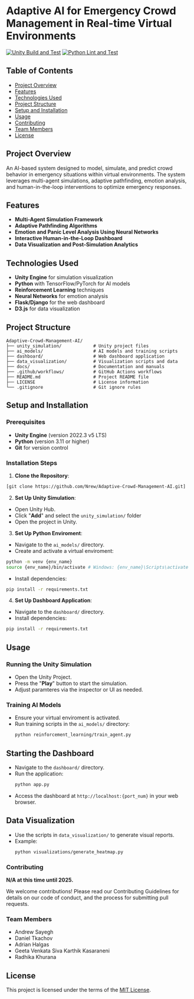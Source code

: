 # Adaptive AI for Emergency Crowd Management in Real-time Virtual Environments

[![Unity Build and Test](https://github.com/your-username/Adaptive-Crowd-Management-AI/actions/workflows/unity_ci.yml/badge.svg)](https://github.com/your-username/Adaptive-Crowd-Management-AI/actions/workflows/unity_ci.yml)
[![Python Lint and Test](https://github.com/your-username/Adaptive-Crowd-Management-AI/actions/workflows/python_ci.yml/badge.svg)](https://github.com/your-username/Adaptive-Crowd-Management-AI/actions/workflows/python_ci.yml)

## Table of Contents

- [Project Overview](#project-overview)
- [Features](#features)
- [Technologies Used](#technologies-used)
- [Project Structure](#project-structure)
- [Setup and Installation](#setup-and-installation)
- [Usage](#usage)
- [Contributing](#contributing)
- [Team Members](#team-members)
- [License](#license)

## Project Overview

An AI-based system designed to model, simulate, and predict crowd behavior in emergency situations within virtual environments. The system leverages multi-agent simulations, adaptive pathfinding, emotion analysis, and human-in-the-loop interventions to optimize emergency responses.

## Features

- **Multi-Agent Simulation Framework**
- **Adaptive Pathfinding Algorithms**
- **Emotion and Panic Level Analysis Using Neural Networks**
- **Interactive Human-in-the-Loop Dashboard**
- **Data Visualization and Post-Simulation Analytics**

## Technologies Used

- **Unity Engine** for simulation visualization
- **Python** with TensorFlow/PyTorch for AI models
- **Reinforcement Learning** techniques
- **Neural Networks** for emotion analysis
- **Flask/Django** for the web dashboard
- **D3.js** for data visualization

## Project Structure

```plaintext
Adaptive-Crowd-Management-AI/
├── unity_simulation/            # Unity project files
├── ai_models/                   # AI models and training scripts
├── dashboard/                   # Web dashboard application
├── data_visualization/          # Visualization scripts and data
├── docs/                        # Documentation and manuals
├── .github/workflows/           # GitHub Actions workflows
├── README.md                    # Project README file
├── LICENSE                      # License information
└── .gitignore                   # Git ignore rules
```
## Setup and Installation
### **Prerequisites**
- **Unity Engine** (version 2022.3 v5 LTS)
- **Python** (version 3.11 or higher)
- **Git** for version control

### Installation Steps
1. **Clone the Repository**:
  ```bash
  [git clone https://github.com/Nrew/Adaptive-Crowd-Management-AI.git]
  ```
2. **Set Up Unity Simulation**:
  - Open Unity Hub.
  - Click "**Add**" and select the ``unity_simulation/`` folder
  - Open the project in Unity.
3. **Set Up Python Enviroment**:
  - Navigate to the ``ai_models/`` directory.
  - Create and activate a virtual enviroment:
  ```bash
  python -m venv {env_name}
  source {env_name}/bin/activate # Windows: {env_name}\Scripts\activate
  ```
  - Install dependencies:
  ```bash
  pip install -r requirements.txt
  ```
4. **Set Up Dashboard Application**:
  - Navigate to the ``dashboard/`` directory.
  - Install dependencies:
  ```bash
  pip install -r requirements.txt
  ```
## Usage
### **Running the Unity Simulation**
- Open the Unity Project.
- Press the "**Play**" button to start the simulation.
- Adjust paramteres via the inspector or UI as needed.

### **Training AI Models**
- Ensure your virtual enviroment is activated.
- Run training scripts in the ``ai_models/`` directory:
  ```bash
  python reinforcement_learning/train_agent.py
  ```
## **Starting the Dashboard**
- Navigate to the ``dashboard/`` directory.
- Run the application:
  ```bash
  python app.py
  ```
- Access the dashboard at ``http://localhost:{port_num}`` in your web browser.
## **Data Visualization**
- Use the scripts in ``data_visualization/`` to generate visual reports.
- Example:
  ```bash
  python visualizations/generate_heatmap.py
  ```
### Contributing
**N/A at this time until 2025.**

We welcome contributions! Please read our Contributing Guidelines for details on our code of conduct, and the process for submitting pull requests.

### Team Members
- Andrew Sayegh
- Daniel Tkachov
- Adrian Halgas
- Geeta Venkata Siva Karthik Kasaraneni
- Radhika Khurana

## License
This project is licensed under the terms of the [MIT License](LICENSE).
